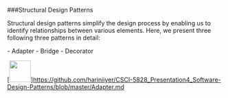 ###Structural Design Patterns
<p>Structural design patterns simplify the design process by enabling us 
to identify relationships between various elements. Here, we present three following three
patterns in detail:</p>
   - Adapter
   - Bridge
   - Decorator


[<img src="https://cloud.githubusercontent.com/assets/14101008/11768482/3d2d0bbc-a18b-11e5-8766-2e7f5b241782.png" width="50" height="50"></img>]https://github.com/hariniiyer/CSCI-5828_Presentation4_Software-Design-Patterns/blob/master/Adapter.md
